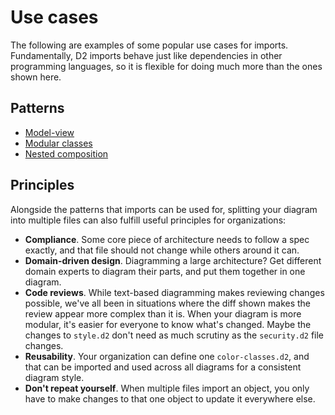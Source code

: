 # Use cases

The following are examples of some popular use cases for imports. Fundamentally, D2
imports behave just like dependencies in other programming languages, so it is flexible
for doing much more than the ones shown here.

## Patterns

- [Model-view](./model-view)
- [Modular classes](./modular-classes)
- [Nested composition](./nested-composition)

## Principles

Alongside the patterns that imports can be used for, splitting your diagram into multiple
files can also fulfill useful principles for organizations:

- **Compliance**. Some core piece of architecture needs to follow a spec exactly, and that
  file should not change while others around it can.
- **Domain-driven design**. Diagramming a large architecture? Get different domain experts to
  diagram their parts, and put them together in one diagram.
- **Code reviews**. While text-based diagramming makes reviewing changes possible, we've
  all been in situations where the diff shown makes the review appear more complex than it
  is. When your diagram is more modular, it's easier for everyone to know what's changed.
  Maybe the changes to `style.d2` don't need as much scrutiny as the `security.d2` file
  changes.
- **Reusability**. Your organization can define one `color-classes.d2`, and that can be
  imported and used across all diagrams for a consistent diagram style.
- **Don't repeat yourself**. When multiple files import an object, you only have to make
  changes to that one object to update it everywhere else.
